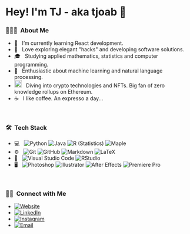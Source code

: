 # Hey! I'm TJ - aka tjoab :wave:

<h3> 👨🏻‍💻 &nbsp;About Me </h3>

- 🔭 &nbsp; I’m currently learning React development.
- 👀 &nbsp; Love exploring elegant "hacks" and developing software solutions.
- 🎓 &nbsp; Studying applied mathematics, statistics and computer programming.
- 🌱 &nbsp; Enthusiastic about machine learning and natural language processing.
- <img width="20px" src="https://icons.iconarchive.com/icons/cjdowner/cryptocurrency-flat/1024/Ethereum-ETH-icon.png" /> &nbsp;  Diving into crypto technologies and NFTs. Big fan of zero knowledge rollups on Ethereum.
- ☕ &nbsp; I like coffee. An expresso a day...
<br>
<h3> 🛠 &nbsp;Tech Stack</h3>

- 💻 &nbsp;
  ![Python](http://img.shields.io/badge/-Python-3776AB?style=flat&logo=python&logoColor=ffffff)
  ![Java](https://img.shields.io/badge/-JavaScript-f7df1c?style=flat&logo=java&logoColor=000000)
  ![R (Statistics)](https://img.shields.io/badge/-R-878787?style=flat&logo=R&logoColor=276DC3)
  ![Maple](https://img.shields.io/badge/-Maple-333333?style=flat&logo=maple)
- ⚙️ &nbsp;
  ![Git](https://img.shields.io/badge/-Git-%23F05032?style=flat&logo=git&logoColor=%23ffffff)
  ![GitHub](https://img.shields.io/badge/-GitHub-181717?style=flat&logo=github)
  ![Markdown](https://img.shields.io/badge/-Markdown-000000?style=flat&logo=markdown)
  ![LaTeX](https://img.shields.io/badge/-LaTeX-0516379?style=flat&logo=latex)
- 🔧 &nbsp;
  ![Visual Studio Code](https://img.shields.io/badge/-Visual%20Studio%20Code-003D8F?style=flat&logo=visual-studio-code&logoColor=007ACC)
  ![RStudio](https://img.shields.io/badge/-RStudio-00597C?style=flat&logo=rstudio)
- 🖥 &nbsp;
  ![Photoshop](https://img.shields.io/badge/-Photoshop-0F2551?style=flat&logo=adobe-photoshop)
  ![Illustrator](https://img.shields.io/badge/-Illustrator-602D09?style=flat&logo=adobe-illustrator)
  ![After Effects](https://img.shields.io/badge/-After_Effects-3B155F?style=flat&logo=adobe-after-effects)
  ![Premiere Pro](https://img.shields.io/badge/-Premiere_Pro-4D0B44?style=flat&logo=adobe-premiere-pro&logoColor=DD54CA)
  

<br/>

<h3> 🤝🏻 &nbsp;Connect with Me </h3>


- <a href="https://tjoab.com/" target="_blank"><img alt="Website" src="https://img.shields.io/badge/Personal_Site_And_Portfolio-DF1F1F?style=flat&logo=google-chrome&logoColor=ffffff"></a>
- <a href="https://www.linkedin.com/in/tj-ayoub" target="_blank"><img alt="LinkedIn" src="https://img.shields.io/badge/LinkedIn-blue?style=flat&logo=linkedin&logoColor=ffffff"></a>
- <a href="https://www.instagram.com/tjoab/" target="_blank"><img alt="Instagram" src="https://img.shields.io/badge/Instagram-c0007a?style=flat&logo=instagram&logoColor=ffffff"></a>
- <a href="mailto:tj.ayoub@gmail.com" target="_blank"><img alt="Email" src="https://img.shields.io/badge/Email-34a853?style=flat&logo=gmail&logoColor=ffffff"></a>

